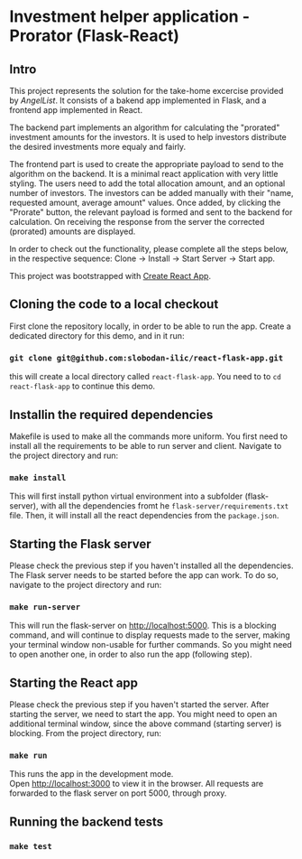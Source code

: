 # Investment helper application - Prorator (Flask-React)


## Intro

This project represents the solution for the take-home excercise
provided by *AngelList*. It consists of a bakend app implemented in Flask,
and a frontend app implemented in React.

The backend part implements an algorithm for calculating the "prorated"
investment amounts for the investors. It is used to help investors distribute
the desired investments more equaly and fairly.

The frontend part is used to create the appropriate payload to send to the
algorithm on the backend. It is a minimal react application with very little styling.
The users need to add the total allocation amount, and an optional number of investors.
The investors can be added manually with their "name, requested amount, average amount"
values. Once added, by clicking the "Prorate" button, the relevant payload is formed
and sent to the backend for calculation. On receiving the response from the server
the corrected (prorated) amounts are displayed.

In order to check out the functionality, please complete all the steps below,
in the respective sequence: Clone -> Install -> Start Server -> Start app.

This project was bootstrapped with [Create React App](https://github.com/facebook/create-react-app).

## Cloning the code to a local checkout

First clone the repository locally, in order to be able to run the app. Create a dedicated
directory for this demo, and in it run:

### `git clone git@github.com:slobodan-ilic/react-flask-app.git`

this will create a local directory called `react-flask-app`. You need to to `cd react-flask-app`
to continue this demo.

## Installin the required dependencies

Makefile is used to make all the commands more uniform. You first need to
install all the requirements to be able to run server and client. Navigate to
the project directory and run:

### `make install`

This will first install python virtual environment into a subfolder (flask-server),
with all the dependencies fromt he `flask-server/requirements.txt` file. Then,
it will install all the react dependencies from the `package.json`.

## Starting the Flask server

Please check the previous step if you haven't installed all the dependencies.
The Flask server needs to be started before the app can work. To do so, navigate
to the project directory and run:

### `make run-server`

This will run the flask-server on [http://localhost:5000](http://localhost:5000).
This is a blocking command, and will continue to display requests made to the server,
making your terminal window non-usable for further commands. So you might need to open
another one, in order to also run the app (following step).

## Starting the React app

Please check the previous step if you haven't started the server.
After starting the server, we need to start the app. You might need to open an
additional terminal window, since the above command (starting server) is blocking.
From the project directory, run:

### `make run`

This runs the app in the development mode.\
Open [http://localhost:3000](http://localhost:3000) to view it in the browser.
All requests are forwarded to the flask server on port 5000, through proxy.

## Running the backend tests

### `make test`
